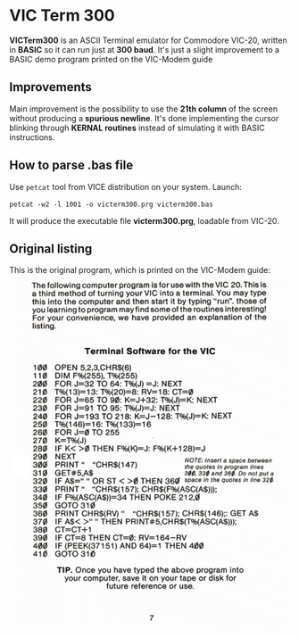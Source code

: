 # VIC Term 300
**VICTerm300** is an ASCII Terminal emulator for Commodore VIC-20, written in **BASIC** so it can run just at **300 baud**. It's just a slight improvement to a BASIC demo program printed on the VIC-Modem guide

## Improvements
Main improvement is the possibility to use the **21th column** of the screen without producing a **spurious newline**. It's done implementing the cursor blinking through **KERNAL routines** instead of simulating it with BASIC instructions.

## How to parse .bas file
Use `petcat` tool from VICE distribution on your system. Launch:

    petcat -w2 -l 1001 -o victerm300.prg victerm300.bas

It will produce the executable file **victerm300.prg**, loadable from VIC-20.

## Original listing
This is the original program, which is printed on the VIC-Modem guide:
![vicmodem](vicmodem.png)

